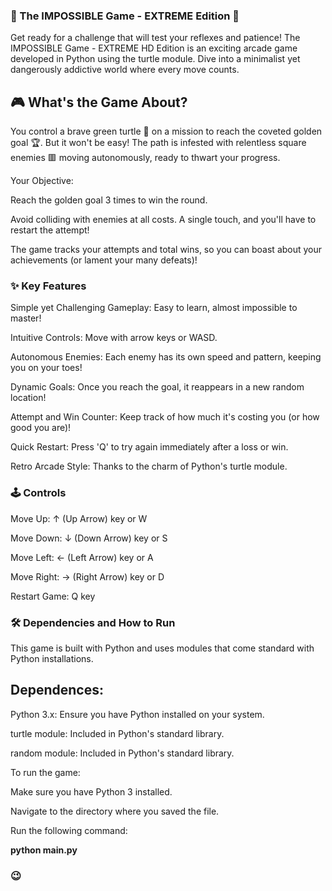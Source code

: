 
### 🌟 The IMPOSSIBLE Game - EXTREME Edition 🌟

Get ready for a challenge that will test your reflexes and patience! The IMPOSSIBLE Game - EXTREME HD Edition is an exciting arcade game developed in Python using the turtle module. Dive into a minimalist yet dangerously addictive world where every move counts.

## 🎮 What's the Game About?

You control a brave green turtle 🐢 on a mission to reach the coveted golden goal 🏆. But it won't be easy! The path is infested with relentless square enemies 🟥 moving autonomously, ready to thwart your progress.

Your Objective:

Reach the golden goal 3 times to win the round.

Avoid colliding with enemies at all costs. A single touch, and you'll have to restart the attempt!

The game tracks your attempts and total wins, so you can boast about your achievements (or lament your many defeats)!

### ✨ Key Features

Simple yet Challenging Gameplay: Easy to learn, almost impossible to master!

Intuitive Controls: Move with arrow keys or WASD.

Autonomous Enemies: Each enemy has its own speed and pattern, keeping you on your toes!

Dynamic Goals: Once you reach the goal, it reappears in a new random location!

Attempt and Win Counter: Keep track of how much it's costing you (or how good you are)!

Quick Restart: Press 'Q' to try again immediately after a loss or win.

Retro Arcade Style: Thanks to the charm of Python's turtle module.

### 🕹️ Controls

Move Up: ↑ (Up Arrow) key or W

Move Down: ↓ (Down Arrow) key or S

Move Left: ← (Left Arrow) key or A

Move Right: → (Right Arrow) key or D

Restart Game: Q key

### 🛠️ Dependencies and How to Run

This game is built with Python and uses modules that come standard with Python installations.

## Dependences:

Python 3.x: Ensure you have Python installed on your system.

turtle module: Included in Python's standard library.

random module: Included in Python's standard library.

To run the game:

Make sure you have Python 3 installed.

Navigate to the directory where you saved the file.

Run the following command:

**python main.py**


### 😉
